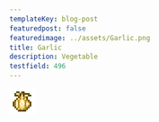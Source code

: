 ```yaml
---
templateKey: blog-post
featuredpost: false
featuredimage: ../assets/Garlic.png
title: Garlic
description: Vegetable
testfield: 496
---
```

![Garlic](../assets/Garlic.png)